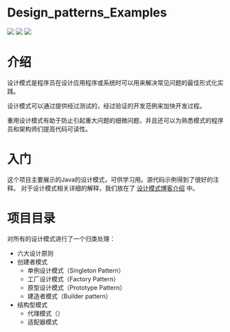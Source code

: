 # Design_patterns_Examples

![](https://img.shields.io/badge/pattern__design-23-red)
![](https://img.shields.io/badge/example-doing-green)
![](https://img.shields.io/badge/document-100%25-red)

# 介绍
设计模式是程序员在设计应用程序或系统时可以用来解决常见问题的最佳形式化实践。

设计模式可以通过提供经过测试的，经过验证的开发范例来加快开发过程。

重用设计模式有助于防止引起重大问题的细微问题，并且还可以为熟悉模式的程序员和架构师们提高代码可读性。

# 入门
这个项目主要展示的Java的设计模式，可供学习用。源代码示例得到了很好的注释。 对于设计模式相关详细的解释，我们放在了
<a href="https://blog.csdn.net/qq_41860497/category_11551015.html">设计模式博客介绍</a>
中。

# 项目目录 

对所有的设计模式进行了一个归类处理：
- 六大设计原则 
- 创建者模式
  - 单例设计模式（Singleton Pattern）
  - 工厂设计模式（Factory Pattern）
  - 原型设计模式（Prototype Pattern）
  - 建造者模式（Builder pattern）
- 结构型模式
  - 代理模式（）
  - 适配器模式





